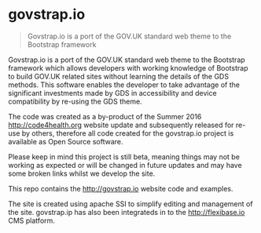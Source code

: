 # govstrap.io

> Govstrap.io is a port of the GOV.UK standard web theme to the Bootstrap framework

Govstrap.io is a port of the GOV.UK standard web theme to the Bootstrap framework which allows developers with working knowledge of Bootstrap to build GOV.UK related sites without learning the details of the GDS methods. This software enables the developer to take advantage of the significant investments made by GDS in accessibility and device compatibility by re-using the GDS theme.

The code was created as a by-product of the Summer 2016 http://code4health.org website update and subsequently released for re-use by others, therefore all code created for the govstrap.io project is available as Open Source software.

Please keep in mind this project is still beta, meaning things may not be working as expected or will be changed in future updates and may have some broken links whilst we develop the site.


This repo contains the http://govstrap.io website code and examples.

The site is created using apache SSI to simplify editing and management of the site. govstrap.ip has also been integrateds in to the http://flexibase.io CMS platform.


